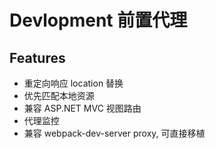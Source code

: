 # Devlopment 前置代理
## Features
- 重定向响应 location 替换
- 优先匹配本地资源
- 兼容 ASP.NET MVC 视图路由
- 代理监控
- 兼容 webpack-dev-server proxy, 可直接移植